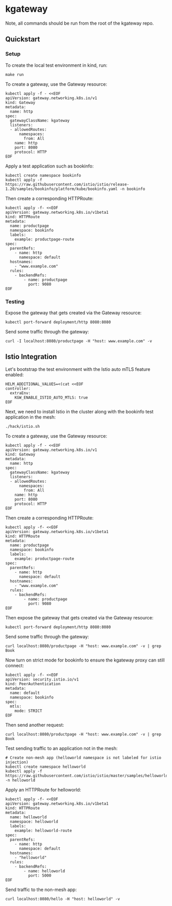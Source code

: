 # kgateway

Note, all commands should be run from the root of the kgateway repo.

## Quickstart

### Setup

<!-- TODO: Deflate this README.md? -->

To create the local test environment in kind, run:

```shell
make run
```

To create a gateway, use the Gateway resource:

```shell
kubectl apply -f - <<EOF
apiVersion: gateway.networking.k8s.io/v1
kind: Gateway
metadata:
  name: http
spec:
  gatewayClassName: kgateway
  listeners:
  - allowedRoutes:
      namespaces:
        from: All
    name: http
    port: 8080
    protocol: HTTP
EOF
```

Apply a test application such as bookinfo:

```shell
kubectl create namespace bookinfo
kubectl apply -f https://raw.githubusercontent.com/istio/istio/release-1.20/samples/bookinfo/platform/kube/bookinfo.yaml -n bookinfo
```

Then create a corresponding HTTPRoute:

```shell
kubectl apply -f- <<EOF
apiVersion: gateway.networking.k8s.io/v1beta1
kind: HTTPRoute
metadata:
  name: productpage
  namespace: bookinfo
  labels:
    example: productpage-route
spec:
  parentRefs:
    - name: http
      namespace: default
  hostnames:
    - "www.example.com"
  rules:
    - backendRefs:
        - name: productpage
          port: 9080
EOF
```

### Testing

Expose the gateway that gets created via the Gateway resource:

```shell
kubectl port-forward deployment/http 8080:8080
```

Send some traffic through the gateway:

```shell
curl -I localhost:8080/productpage -H "host: www.example.com" -v
```

## Istio Integration

Let's bootstrap the test environment with the Istio auto mTLS feature enabled:

```shell
HELM_ADDITIONAL_VALUES=<(cat <<EOF
controller:
  extraEnv:
    KGW_ENABLE_ISTIO_AUTO_MTLS: true
EOF
```

Next, we need to install Istio in the cluster along with the bookinfo test application in the mesh:

```shell
./hack/istio.sh
```

To create a gateway, use the Gateway resource:

```shell
kubectl apply -f - <<EOF
apiVersion: gateway.networking.k8s.io/v1
kind: Gateway
metadata:
  name: http
spec:
  gatewayClassName: kgateway
  listeners:
  - allowedRoutes:
      namespaces:
        from: All
    name: http
    port: 8080
    protocol: HTTP
EOF
```

Then create a corresponding HTTPRoute:

```shell
kubectl apply -f- <<EOF
apiVersion: gateway.networking.k8s.io/v1beta1
kind: HTTPRoute
metadata:
  name: productpage
  namespace: bookinfo
  labels:
    example: productpage-route
spec:
  parentRefs:
    - name: http
      namespace: default
  hostnames:
    - "www.example.com"
  rules:
    - backendRefs:
        - name: productpage
          port: 9080
EOF
```

Then expose the gateway that gets created via the Gateway resource:

```shell
kubectl port-forward deployment/http 8080:8080
```

Send some traffic through the gateway:

```shell
curl localhost:8080/productpage -H "host: www.example.com" -v | grep Book
```

Now turn on strict mode for bookinfo to ensure the kgateway proxy can still connect:

```shell
kubectl apply -f- <<EOF
apiVersion: security.istio.io/v1
kind: PeerAuthentication
metadata:
  name: default
  namespace: bookinfo
spec:
  mtls:
    mode: STRICT
EOF
```

Then send another request:

```shell
curl localhost:8080/productpage -H "host: www.example.com" -v | grep Book
```

Test sending traffic to an application not in the mesh:

```shell
# Create non-mesh app (helloworld namespace is not labeled for istio injection)
kubectl create namespace helloworld
kubectl apply -f https://raw.githubusercontent.com/istio/istio/master/samples/helloworld/helloworld.yaml -n helloworld
```

Apply an HTTPRoute for helloworld:

```shell
kubectl apply -f- <<EOF
apiVersion: gateway.networking.k8s.io/v1beta1
kind: HTTPRoute
metadata:
  name: helloworld
  namespace: helloworld
  labels:
    example: helloworld-route
spec:
  parentRefs:
    - name: http
      namespace: default
  hostnames:
    - "helloworld"
  rules:
    - backendRefs:
        - name: helloworld
          port: 5000
EOF
```

Send traffic to the non-mesh app:

```shell
curl localhost:8080/hello -H "host: helloworld" -v
```
